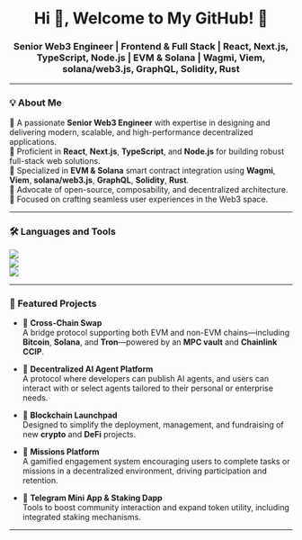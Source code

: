 <h1 align="center">Hi 👋, Welcome to My GitHub! 🚀</h1>
<h3 align="center">Senior Web3 Engineer | Frontend & Full Stack | React, Next.js, TypeScript, Node.js | EVM & Solana | Wagmi, Viem, solana/web3.js, GraphQL, Solidity, Rust</h3>

---

### 💡 About Me

🔹 A passionate **Senior Web3 Engineer** with expertise in designing and delivering modern, scalable, and high-performance decentralized applications.  
🔹 Proficient in **React**, **Next.js**, **TypeScript**, and **Node.js** for building robust full-stack web solutions.  
🔹 Specialized in **EVM & Solana** smart contract integration using **Wagmi**, **Viem**, **solana/web3.js**, **GraphQL**, **Solidity**, **Rust**.  
🔹 Advocate of open-source, composability, and decentralized architecture.  
🔹 Focused on crafting seamless user experiences in the Web3 space.

---

### 🛠️ Languages and Tools

<p align="left">
  <img src="https://skillicons.dev/icons?i=react,nextjs,ts,js,nestjs,nodejs,solidity,graphql,tailwind,html,css" /><br>
  <img src="https://skillicons.dev/icons?i=viem,web3js,ethers,hardhat,foundry,solana,docker,postgresql,mongodb,aws" /><br>
  <img src="https://skillicons.dev/icons?i=git,github,vscode,linux,bash,vercel,netlify,figma" />
</p>

---

### 🚀 Featured Projects

- 🔄 **Cross-Chain Swap**  
  A bridge protocol supporting both EVM and non-EVM chains—including **Bitcoin**, **Solana**, and **Tron**—powered by an **MPC vault** and **Chainlink CCIP**.

- 🧠 **Decentralized AI Agent Platform**  
  A protocol where developers can publish AI agents, and users can interact with or select agents tailored to their personal or enterprise needs.

- 🚀 **Blockchain Launchpad**  
  Designed to simplify the deployment, management, and fundraising of new **crypto** and **DeFi** projects.

- 🎯 **Missions Platform**  
  A gamified engagement system encouraging users to complete tasks or missions in a decentralized environment, driving participation and retention.

- 💬 **Telegram Mini App & Staking Dapp**  
  Tools to boost community interaction and expand token utility, including integrated staking mechanisms.

---
